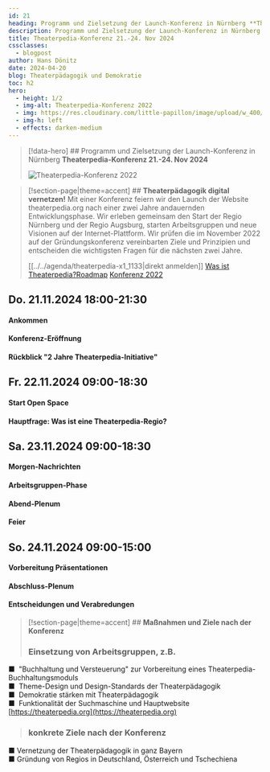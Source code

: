 ```yaml
---
id: 21
heading: Programm und Zielsetzung der Launch-Konferenz in Nürnberg **Theaterpedia-Konferenz 21.-24. Nov 2024**
description: Programm und Zielsetzung der Launch-Konferenz in Nürnberg
title: Theaterpedia-Konferenz 21.-24. Nov 2024
cssclasses:
  - blogpost
author: Hans Dönitz
date: 2024-04-20
blog: Theaterpädagogik und Demokratie
toc: h2
hero:
  - height: 1/2
  - img-alt: Theaterpedia-Konferenz 2022
  - img: https://res.cloudinary.com/little-papillon/image/upload/w_400/v1722972083/dasei/theaterpedia_konferenz_ankuendigung_ycgwkv.jpg
  - img-h: left
  - effects: darken-medium
---
```

> [!data-hero] ## Programm und Zielsetzung der Launch-Konferenz in Nürnberg **Theaterpedia-Konferenz 21.-24. Nov 2024**
> 
> ![Theaterpedia-Konferenz 2022](https://res.cloudinary.com/little-papillon/image/upload/w_400/v1722972083/dasei/theaterpedia_konferenz_ankuendigung_ycgwkv.jpg)

<!-- CREARIS_PUBLISH -->

> [!section-page|theme=accent] ## **Theaterpädagogik digital vernetzen!**
> Mit einer Konferenz feiern wir den Launch der Website theaterpedia.org nach einer zwei Jahre andauernden Entwicklungsphase. Wir erleben gemeinsam den Start der Regio Nürnberg und der Regio Augsburg, starten Arbeitsgruppen und neue Visionen auf der Internet-Plattform. Wir prüfen die im November 2022 auf der Gründungskonferenz vereinbarten Ziele und Prinzipien und entscheiden die wichtigsten Fragen für die nächsten zwei Jahre.
> 
> [[../../agenda/theaterpedia-x1_1133|direkt anmelden]] [Was ist Theaterpedia?](was-ist-theaterpedia-19)[Roadmap](theaterpedia-roadmap-2024-22) [Konferenz 2022](bericht-theaterpedia-konferenz-2022-20)
> 

<!-- TODO: Sticky-Toc on h2-only > see example: https://primer.tailwindui.com/#table-of-contents -->

## Do. 21.11.2024 18:00-21:30  

#### Ankommen

#### Konferenz-Eröffnung

#### Rückblick "2 Jahre Theaterpedia-Initiative"

## Fr. 22.11.2024 09:00-18:30  

#### Start Open Space

#### Hauptfrage: Was ist eine Theaterpedia-Regio?  

## Sa. 23.11.2024 09:00-18:30  

#### Morgen-Nachrichten  

#### Arbeitsgruppen-Phase

#### Abend-Plenum

#### Feier

## So. 24.11.2024 09:00-15:00  

#### Vorbereitung Präsentationen  

#### Abschluss-Plenum  

#### Entscheidungen und Verabredungen

> [!section-page|theme=accent] ## **Maßnahmen und Ziele nach der Konferenz**
> ### Einsetzung von Arbeitsgruppen, z.B.
■  "Buchhaltung und Versteuerung" zur Vorbereitung eines Theaterpedia-Buchhaltungsmoduls  
■  Theme-Design und Design-Standards der Theaterpädagogik  
■  Demokratie stärken mit Theaterpädagogik  
■  Funktionalität der Suchmaschine und Hauptwebsite [https://theaterpedia.org](https://theaterpedia.org)
> ###  konkrete Ziele nach der Konferenz
■ Vernetzung der Theaterpädagogik in ganz Bayern  
■ Gründung von Regios in Deutschland, Österreich und Tschechiena
